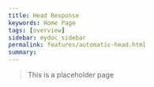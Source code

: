 ```yaml
---
title: Head Response
keywords: Home Page
tags: [overview]
sidebar: mydoc_sidebar
permalink: features/automatic-head.html
summary:  
---
```


> This is a placeholder page
